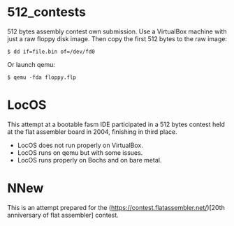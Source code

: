 # 512_contests
512 bytes assembly contest own submission.
Use a VirtualBox machine with just a raw floppy disk image. Then copy the first 512 bytes to the raw image:
```
$ dd if=file.bin of=/dev/fd0
```
Or launch qemu:
```
$ qemu -fda floppy.flp
```
# LocOS
This attempt at a bootable fasm IDE participated in a 512 bytes contest held at the flat assembler board in 2004, finishing in third place.
- LocOS does not run properly on VirtualBox.
- LocOS runs on qemu but with some issues.
- LocOS runs properly on Bochs and on bare metal.

# NNew
This is an attempt prepared for the (https://contest.flatassembler.net/)[20th anniversary of flat assembler] contest.
